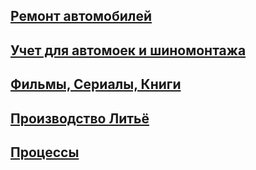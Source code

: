 ## [Ремонт автомобилей](remont)

## [Учет для автомоек и шиномонтажа](carwashnet)

## [Фильмы, Сериалы, Книги](mydb)

<!-- ## [Производство Термо](thermo) -->

## [Производство Литьё](melt)

## [Процессы](processes)
